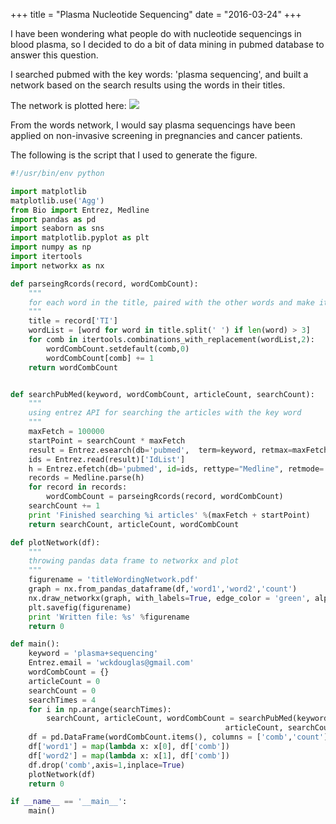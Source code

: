 +++
title = "Plasma Nucleotide Sequencing"
date = "2016-03-24"
+++

I have been wondering what people do with nucleotide sequencings in blood plasma, so I decided to do a bit of data mining in pubmed database to answer this question. 

I searched pubmed with the key words: 'plasma sequencing', and built a network based on the search results using the words in their titles.


The network is plotted here:
![](/article_images/plasmaSeq/titleWordingNetwork.png)


From the words network, I would say plasma sequencings have been applied on non-invasive screening in pregnancies and cancer patients.

The following is the script that I used to generate the figure. 

````python
#!/usr/bin/env python

import matplotlib 
matplotlib.use('Agg')
from Bio import Entrez, Medline
import pandas as pd
import seaborn as sns
import matplotlib.pyplot as plt
import numpy as np
import itertools
import networkx as nx

def parseingRcords(record, wordCombCount):
    """
    for each word in the title, paired with the other words and make it a record
    """
    title = record['TI']
    wordList = [word for word in title.split(' ') if len(word) > 3]
    for comb in itertools.combinations_with_replacement(wordList,2):
        wordCombCount.setdefault(comb,0)
        wordCombCount[comb] += 1
    return wordCombCount 


def searchPubMed(keyword, wordCombCount, articleCount, searchCount):
    """
    using entrez API for searching the articles with the key word
    """
    maxFetch = 100000
    startPoint = searchCount * maxFetch
    result = Entrez.esearch(db='pubmed',  term=keyword, retmax=maxFetch, restart = startPoint)
    ids = Entrez.read(result)['IdList']
    h = Entrez.efetch(db='pubmed', id=ids, rettype="Medline", retmode='text')
    records = Medline.parse(h)
    for record in records:
        wordCombCount = parseingRcords(record, wordCombCount)
    searchCount += 1
    print 'Finished searching %i articles' %(maxFetch + startPoint)
    return searchCount, articleCount, wordCombCount

def plotNetwork(df):
    """
    throwing pandas data frame to networkx and plot
    """
    figurename = 'titleWordingNetwork.pdf'
    graph = nx.from_pandas_dataframe(df,'word1','word2','count')
    nx.draw_networkx(graph, with_labels=True, edge_color = 'green', alpha = 0.7)
    plt.savefig(figurename)
    print 'Written file: %s' %figurename
    return 0

def main():
    keyword = 'plasma+sequencing'
    Entrez.email = 'wckdouglas@gmail.com'
    wordCombCount = {}
    articleCount = 0
    searchCount = 0
    searchTimes = 4
    for i in np.arange(searchTimes):
        searchCount, articleCount, wordCombCount = searchPubMed(keyword, wordCombCount, 
                                                articleCount, searchCount)
    df = pd.DataFrame(wordCombCount.items(), columns = ['comb','count'])
    df['word1'] = map(lambda x: x[0], df['comb'])
    df['word2'] = map(lambda x: x[1], df['comb'])
    df.drop('comb',axis=1,inplace=True)
    plotNetwork(df)
    return 0

if __name__ == '__main__':
    main()
````

